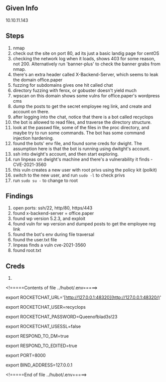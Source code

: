 ## Given Info

10.10.11.143

## Steps

1. nmap
2. check out the site on port 80, ad its just a basic landig page for centOS
3. checking the network log when it loads, shows 403 for some reason, not 200. Alternatively run 'banner-plus' to check the banner grabs from nmap.
4. there's an extra header called X-Backend-Server, which seems to leak the domain office.paper
5. fuzzing for subdomains gives one hit called chat
6. directory fuzzing with ferox, or gobuster doesn't yield much
7. wpscan on this domain shows some vulns for office.paper's wordpress cms
8. dump the posts to get the secret employee reg link, and create and account on there.
9. after logging into the chat, notice that there is a bot called recyclops
10. the bot is allowed to read files, and traverse the directory structure.
11. look at the passwd file, some of the files in the proc directory, and maybe try to run some commands. The bot has some command injection hardening.
12. found the bots' env file, and found some creds for dwight. The assumption here is that the bot is running using dwitght's account.
13. ssh into dwight's account, and then start exploring.
14. run linpeas on dwight's machine and there's a vulnerability it finds - CVE-2021-3560
15. this vuln creates a new user with root privs using the policy kit (polkit)
16. switch to the new user, and run `sudo -l` to check privs
17. run `sudo su -` to change to root

## Findings

1. open ports: ssh/22, http/80, https/443
2. found x-backend-server = office.paper
3. found wp version 5.2.3, and exploit
4. found vuln for wp version and dumped posts to get the employee reg link
5. found the bot's env during file traversal
6. found the user.txt file
7. linpeas finds a vuln cve-2021-3560
8. found root.txt

## Creds

1. 

<!=====Contents of file ../hubot/.env=====>

export ROCKETCHAT_URL='[http://127.0.0.1:48320](http://127.0.0.1:48320/)'

export ROCKETCHAT_USER=recyclops

export ROCKETCHAT_PASSWORD=Queenofblad3s!23

export ROCKETCHAT_USESSL=false

export RESPOND_TO_DM=true

export RESPOND_TO_EDITED=true

export PORT=8000

export BIND_ADDRESS=127.0.0.1

<!=====End of file ../hubot/.env=====>